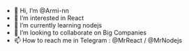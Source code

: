 - 👋 Hi, I’m @Armi-nn             
- 👀 I’m interested in React                             
- 🌱 I’m currently learning nodejs                                       
- 💞️ I’m looking to collaborate on Big Companies                                        
- 📫 How to reach me in Telegram : @MrReact / @MrNodejs                               
<!--- 
Armi-nn/Armi-nn is a ✨ special ✨ repository because its `README.md` (this file) appears on your GitHub profile.
You can click the Preview link to take a look at your changes.
--->
